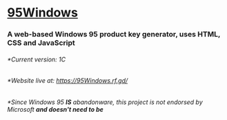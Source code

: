 # [95Windows](https://95Windows.rf.gd/)
### A web-based Windows 95 product key generator, uses HTML, CSS and JavaScript
###### *Current version: 1C
###### *Website live at: https://95Windows.rf.gd/
###### *Since Windows 95 ****IS**** abandonware, this project is not endorsed by Microsoft **and doesn't need to be**
